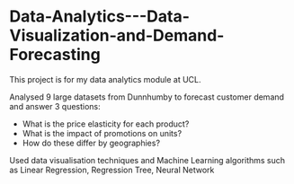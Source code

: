 # Data-Analytics---Data-Visualization-and-Demand-Forecasting

This project is for my data analytics module at UCL. 

Analysed 9 large datasets from Dunnhumby to forecast customer demand and answer 3 questions: 
- What is the price elasticity for each product? 
- What is the impact of promotions on units? 
- How do these differ by geographies? 

Used data visualisation techniques and Machine Learning algorithms such as Linear Regression, Regression Tree, Neural Network
